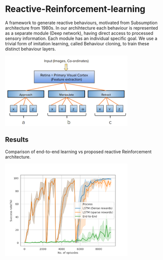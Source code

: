 # Reactive-Reinforcement-learning

A framework to generate reactive behaviours, motivated from Subsumption architecture from 1980s. In our archihtecture each  behaviour is represented as a separate module (Deep network), having direct access to processed sensory information. Each module has an individual specific goal. We use a trivial form of imitation learning, called Behaviour cloning, to train these distinct behaviour layers.

<img src="images/ameya.png" width="400"> 

## Results

Comparison of end-to-end learning vs proposed reactive Reinforcement architecture.

<img src="images/Figure_4.png" width="400"> 
